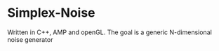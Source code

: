 Simplex-Noise
=============

Written in C++, AMP and openGL. The goal is a generic N-dimensional noise generator
